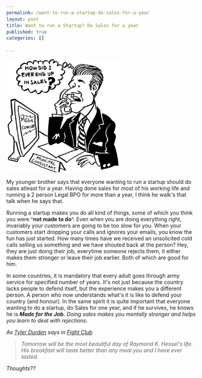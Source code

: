 ```yaml
--- 
permalink: /want-to-run-a-startup-do-sales-for-a-year
layout: post
title: Want to run a Startup? Do Sales for a year
published: true
categories: []

---
```

<img src="/images/sales.jpg" alt="Want to run a Startup? Do Sales for a year" />

My younger brother says that everyone wanting to run a startup should do sales atleast for a year. Having done sales for most of his working life and running a 2 person Legal BPO for more than a year, I think he walk's that talk when he says that.


Running a startup makes you do all kind of things, some of which you think you were ^<strong>not made to do</strong>^. Even when you are doing everything right, invariably your customers are going to be too slow for you. When your customers start dropping your calls and ignores your emails, you know the fun has just started. How many times have we received an unsolicited cold calls selling us something and we have shouted back at the person? Hey, they are just doing their job, everytime someone rejects them, it either makes them stronger or leave their job earlier. Both of which are good for him.

In some countries, it is mandatory that every adult goes through army service for specified number of years. It's not just because the country lacks people to defend itself, but the experience makes you a different person. A person who now understands what's it is like to defend your country (and honour). In the same spirit it is quite important that everyone wanting to do a startup, do Sales for one year, and if he survives, he knows he is <em><strong>Made for the Job.</strong> Doing sales makes you mentally stronger and helps you learn to deal with rejections.</em>

<em>As <a href="http://www.imdb.com/name/nm0000093/" title="Brad Pitt">Tyler Durden</a> says in <a href="http://www.imdb.com/name/nm0000093/" title="Fight Club">Fight Club</a> </em>
<blockquote>
<div><em>Tomorrow will be the most beautiful day of Raymond K. Hessel's life. His breakfast will taste better than any meal you and I have ever tasted. <br /></em></div>
</blockquote>

<em>Thoughts??</em>
